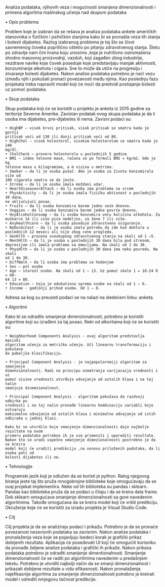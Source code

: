 Analiza podataka, njihovih veza i mogućnosti smanjena dimenzionalnosti
i primena algoritma mašinskog učenja nad skupom podataka


• Opis problema

Problem koje je izabran da se rešava je analiza podataka ankete američkih
stanovnika o fizičkim i psihičkim stanjima kako bi se pronašla veza tih stanja i bolesti
dijabetes. Razlog izabranog problema je taj što se život savremenog čoveka
poprilično oštetio po pitanju zdravstvenog stanja. Štetu po zdravlje nam čini hrana
koju unosimo ,koja je nutritivno osiromašena shodno masovnoj proizvodnji, vazduh,
koji zagađen zbog industrije, nezdrave navike koje čovek poseduje koje predstavljaju
manjak aktivnosti, konzumiranje alkohola i cigara. Sve to može da utiče na
progresiju i stvaranje bolesti dijabetes. Nakon analize podataka potrebno je naći
vezu između njih i pokušati pronaći povezanosti među njima. Kao poslednju fazu
projekata treba napraviti model koji će moći da predvidi postojanje bolesti uz
pomoć podataka.


• Skup podataka

Skup podataka koji će se koristiti u projektu je anketa iz 2015 godine sa teritorije
Severne Amerike. Zavistan podatak ovog skupa podataka je da li osoba ima
dijabetes, pre-dijabetes ili nema. Zavisni podaci su:

    • HighBP – visok krvni pritisak, visok pritisak se smatra kada je gornji
    pritisak veći od 130 ili donji pritisak veći od 80.
    • HighChol – visok holesterol, visokim holesterolom se smatra kada je 240
    mg/dl.
    • CholCheck – provera holesterola u poslednjih 5 godina
    • BMI – index telesne mase, računa se po formuli BMI = kg/m2. Gde je kg
    telesna masa u kilogramima, a m visina u metrima.
    • Smoker – da li je osoba pušač. Ako je osoba za života konzumirala više od
    100 cigareta smatra se da jeste.
    • Stroke – da li je osoba imala moždani udar.
    • HeartDiseaseorAttack – da li osoba ima problema sa srcem
    • PhysActivity – da li je osoba imala fizičku aktivnost u poslednjih 30 dana,
    ne uključujući posao.
    • Fruits – da li osoba konzumira barem jedno voće dnevno.
    • Veggies – da li osoba konzumira barem jedno povrće dnevno.
    • HvyAlcoholConsump – da li osoba konzumira veću količinu alkohola. Za
    muškarce 14 ili više pića nedeljno, za žene 7 ili više.
    • AnyHealthcare – da li osoba poseduje zdravstveno osiguranje.
    • NoDocbcCost – da li je osoba imala potrebu da ide kod doktora u
    poslednjih 12 meseci ali nije zbog cene pregleda.
    • GenHlth – procena sveukupnog zdravstvenog stanja na skali od 1 –5.
    • MentHlth – da li je osoba u poslednjih 30 dana bila pod stresom,
    depresijom ili imala problema sa emocijama. Na skali od 1 do 30.
    • PhysHlth – da li je osoba u poslednjih 30 dana ima neku povredu. Na skali
    od 1 do 30.
    • DiffWalk – da li osoba ima problema sa hodanjem
    • Sex – pol osobe
    • Age – starost osobe. Na skali od 1 – 13. Uz pomoć skale 1 = 18-24 9 = 60-
    64 13 = 80.
    • Education – koja je edukativna sprema osobe na skali od 1 – 6.
    • Income - godišnji prihod osobe. Od 1 – 8.

Adresa sa kog su preuzeti podaci se na nalazi na sledećem linku: anketa.


• Algoritmi

Kako bi se odradilo smanjenje dimenzionalnosti, potrebno je koristiti algoritme koji
su izrađeni za taj posao. Neki od alkoritama koji će se koristiti su:

    • Neighborhood Components Analysis - ovaj algoritam predstavlja masiski
    algoritam učenja za metričko učenje. Uči linearnu transformaciju i pokušava
    da poboljša klasifikaciju.

    • Principal Component Analysis - je najpopularnmiji algoritam za smanjenje
    dimenzionalnosti. Radi na principu osmatranja varijacaija vrednosti i uz
    pomoć visine vrednosti utvrđuje odvajanje od ostalih klasa i na taj način
    smanjuje dinemzionalnost.

    • Principal Component Analysis - algoritam pokušava da razdvoji odbirke po
    vrednosti i na taj način pronađe linearnu kombinaciju variabli koje ostvaruju
    maksimalno odvajanje od ostalih klasa i minimalno odvajanje od istih
    odbiraka u jednoj klasi.

    Kako bi se utvrdilo koje smanjenje dimenzionalnosti daje najbolje rezultate na ovom
    primeru podataka potrebno ih je sve primeniti i uporediti rezultate.
    Nakon što se uradi uspešno smanjenje dimezionalnosti postrebno je da se kreira
    model koji će uraditi predikciju ,na osnovu priloženih podataka, da li osoba pati od
    bolesti dijabetes ili ne.


• Tehnologije

Programski jezik koji je odlučen da se koristi je python. Ralog njegovog biranja jeste
taj što pruža mnogobrojne biblioteke koje omogućavaju da se ovaj projekat
implementira. Neke od tih biblioteka su pandas i sklearn. Pandas kao biblioteka
pruža da se podaci u čitaju i da se kreira data frame. Dok sklearn omogućava
smanjenje dimenzionalnosti sa gore navedenim algoritmima. Takođe omogućava da
se kreira model koji će vršiti predikciju. Okruženje koje će se koristiti za izradu
projekta je Visual Studio Code.


• Cilj

Cilj projekta je da se analiziraju podaci i prikažu. Potrebno je da se pronaće
povezanost nezavisnih podataka sa zavisnim. Nakon analize podataka i pronalaženja
veza koje se pojavljuju lsedeci korak je grafički prikaz dobijenih rezultata. Aplikacija
će posedovati UI koji će omogućiti korisniku da pronađe željene analize podataka i
grafički ih prikaže. Nakon prikaza podataka potrebno je odraditi smanjenje
dimentionalnosti. Smanjenje dimenzionalnosti će se raditi po algoritmima
navedenim u predašnjem tekstu. Potrebno je utvrditi najbolji način da se smanji
dimenzionalnost i prikazati dobijene rezultate u vidu efikasnosti. Nakon
pronalaženja najefikasnije algoritma za smanjenje dimenzionalnosti potrebno je
kreirati model i odrediti nmjegovu tačnost predikcije.